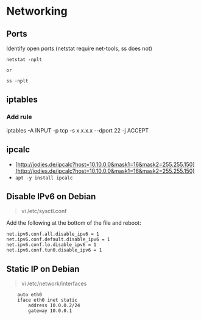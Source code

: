 # Networking
## Ports
Identify open ports (netstat require net-tools, ss does not)
```
netstat -nplt

or

ss -nplt
```

## iptables
### Add rule
iptables -A INPUT -p tcp -s x.x.x.x --dport 22 -j ACCEPT

## ipcalc
* [http://jodies.de/ipcalc?host=10.10.0.0&mask1=16&mask2=255.255.150](http://jodies.de/ipcalc?host=10.10.0.0&mask1=16&mask2=255.255.150)
* ```apt -y install ipcalc```

## Disable IPv6 on Debian
> vi /etc/sysctl.conf
 
Add the following at the bottom of the file and reboot:
```
net.ipv6.conf.all.disable_ipv6 = 1
net.ipv6.conf.default.disable_ipv6 = 1
net.ipv6.conf.lo.disable_ipv6 = 1
net.ipv6.conf.tun0.disable_ipv6 = 1
```

## Static IP on Debian
> vi /etc/network/interfaces

```
    auto eth0
    iface eth0 inet static
        address 10.0.0.2/24
        gateway 10.0.0.1
```
